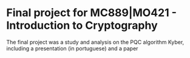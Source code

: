 # Final project for MC889|MO421 - Introduction to Cryptography

The final project was a study and analysis on the PQC algorithm Kyber, including a presentation (in portuguese) and a paper
